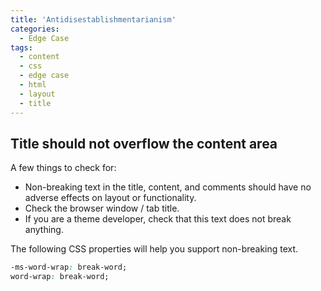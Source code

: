 ```yaml
---
title: 'Antidisestablishmentarianism'
categories:
  - Edge Case
tags:
  - content
  - css
  - edge case
  - html
  - layout
  - title
---
```


## Title should not overflow the content area

A few things to check for:

- Non-breaking text in the title, content, and comments should have no adverse effects on layout or functionality.
- Check the browser window / tab title.
- If you are a theme developer, check that this text does not break anything.

The following CSS properties will help you support non-breaking text.

```css
-ms-word-wrap: break-word;
word-wrap: break-word;
```
